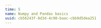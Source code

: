 ```yaml
---
time: 5
name: Numpy and Pandas basics
uuid: cb56243f-8d3d-4c90-baac-cbb9d5dea251
---
```


<jupyter height="1000" notebook-name="numpy_and_pandas" course-code="" />